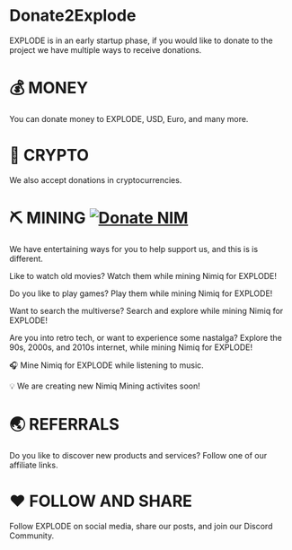 # Donate2Explode
EXPLODE is in an early startup phase, if you would like to donate to the project we have multiple ways to receive donations.

# 💰 MONEY
You can donate money to EXPLODE, USD, Euro, and many more.

# 👛 CRYPTO 
We also accept donations in cryptocurrencies.

# ⛏️ MINING    [![Donate NIM](https://www.nimiq.com/accept-donations/img/donationBtnImg/orange-big.svg)](https://wallet.nimiq.com/nimiq:NQ64X4S4RL324A246LLCRUHDAHFVG3Y2T8TT)
We have entertaining ways for you to help support us, and this is is different. 

Like to watch old movies? Watch them while mining Nimiq for EXPLODE! 

Do you like to play games? Play them while mining Nimiq for EXPLODE! 

Want to search the multiverse? Search and explore while mining Nimiq for EXPLODE! 

Are you into retro tech, or want to experience some nastalga? Explore the 90s, 2000s, and 2010s internet, while mining Nimiq for EXPLODE!

🎧 Mine Nimiq for EXPLODE while listening to music.

💡 We are creating new Nimiq Mining activites soon!

# 🌏 REFERRALS 
Do you like to discover new products and services? Follow one of our affiliate links.

# ❤️ FOLLOW AND SHARE 
Follow EXPLODE on social media, share our posts, and join our Discord Community.

